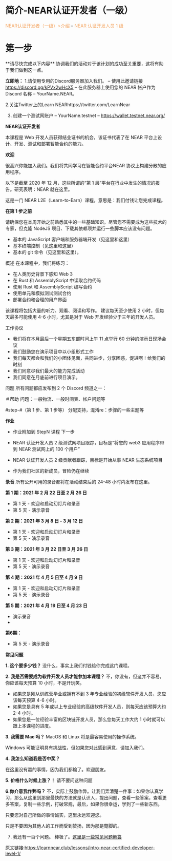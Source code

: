  <h1> 简介-NEAR认证开发者（一级）</h1>

 <font color=#F4A460 >NEAR认证开发者（一级）>介绍</font> – <font color=#F4A460 >NEAR 认证开发人员 1 级</font>

 <h1> 第一步</h1>
**请尽快完成以下内容** 协调我们的活动对于该计划的成功至关重要，这将有助于我们做到这一点。

**立即地：**
1.请使用专用的Discord服务器加入我们。
– 使用此邀请链接 https://discord.gg/kPVx2wHcX5
– 在此服务器上使用您的 NEAR 帐户作为 Discord 名称 – YourName.NEAR。

2.关注Twitter上的Learn NEARhttps://twitter.com/LearnNear

3. 创建一个测试网账户 – YourName.testnet – https://wallet.testnet.near.org/

**NEAR认证开发者**

本课程是 Web 开发人员获得结业证书的机会，该证书代表了在 NEAR 平台上设计、开发、测试和部署智能合约的能力。

**欢迎**

很高兴你能加入我们。我们将共同学习在智能合约平台NEAR 协议上构建分散的应用程序。

以下是截至 2020 年 12 月，这些所谓的“第 1 层”平台在行业中发生的情况的报告。研究表明：NEAR 就在这里。

这是一门 NEAR L2E（Learn-to-Earn）课程，意思是：我们付钱让您完成课程。

**在第 1 步之前**

请确保您在本周开始之前熟悉其中的一些基础知识。尽管您不需要成为这些技术的专家，但克隆 NodeJS 项目、下载其依赖项并运行一些脚本应该没有问题。

* 基本的 JavaScript 客户端和服务器端开发（见这里和这里）
* 基本终端控制（见这里和这里）
* 基本的 git 命令（见这里和这里）。


概述
在本课程中，我们将练习：

* 在人类历史背景下感知 Web 3
* 在 Rust 和 AssemblyScript 中读取合约代码
* 使用 Rust 和 AssemblyScript 编写合约
* 使用单元和模拟测试测试合约
* 部署合约和合理的用户界面

该课程将包括大量的听力、观看、阅读和写作。
建议每天至少使用 2 小时，但每天最多可能使用 4-6 小时，尤其是对于 Web 开发经验少于三年的开发人员。

工作协议

* 我们将在本月最后一个星期五东部时间上午 11 点举行 60 分钟的演示日现场会议
* 我们鼓励您在演示项目中以小组形式工作
* 我们每天都会和我们的小团体见面，共同进步，分享困惑，促进啊！给我们的时刻
* 我们同意尽我们最大的能力完成活动
* 我们同意在月底前进行项目演示。

问题
所有问题都应发布到 2 个 Discord 频道之一：

＃帮助
问题：一般物流、一般时间表、帐户问题等

#step-#（第 1 步、第 1 步等）
分配支持，混淆re：步骤的一些主题等

**作业**

* 作业附加到 StepN 课程
下一步

* NEAR 认证开发人员 2 级测试网项目跟踪，目标是“将您的 web3 应用程序带到 NEAR 测试网上的 100 个用户”
* NEAR 认证开发人员 2 级贡献者跟踪，目标是开始从事 NEAR 生态系统项目
* 作为我们社区的新成员，冒险仍在继续


**录音**
所有公开可用的录音都将在活动结束后的 24-48 小时内发布在这里。

**第 1 期：2021 年 2 月 22 日至 2 月 26 日**

* 第 1 天 - 欢迎和启动幻灯片和录音
* 第 5 天 - 演示录音

**第 2 期：2021 年 3 月 8 日 - 3 月 12 日**

* 第 1 天 - 欢迎和启动幻灯片和录音
* 第 5 天 - 演示录音

**第 3 期：2021 年 3 月 22 日至 3 月 26 日**

* 第 1 天 - 欢迎和启动幻灯片和录音
* 第 5 天 - 演示录音

**第 4 期：2021 年 4 月 5 日至 4 月 9 日**

* 第 1 天 - 欢迎和启动幻灯片和录音
* 第 5 天 - 演示录音

**第 5 期：2021 年 4 月 19 日至 4 月 23 日**

* 演示录音
* 
**第6期：**

* 第 5 天 - 演示录音


**常见问题**

**1. 这个要多少钱？**
没什么，事实上我们付钱给你完成这门课程。

**2. 我是否需要成为软件开发人员才能参加本课程？**
不，你没有，但这并不容易，你应该每天预算 10 小时，不是开玩笑。

* 如果您是刚从训练营毕业或拥有不到 3 年专业经验的初级软件开发人员，您应该每天预算 4-6 小时。
* 如果您是具有 5 年或以上专业经验的高级软件开发人员，则每天应该预算大约 2-4 小时。
* 如果您是一位经验丰富的区块链开发人员，那么您每天工作大约 1 小时就可以跟上本课程的进度。

**3. 我需要 Mac 吗？**
MacOS 和 Linux 将是最容易使用的操作系统。

Windows 可能证明具有挑战性，但如果您对此感到满意，请加入我们。

**4. 我怎么知道我是否中奖？**

在这里没有赢的事情，因为我们都输了。欢迎朋友。

**5. 价格什么时候上涨？！**
请不要问这种问题

**6.你介意我作弊吗？**
不，实际上鼓励作弊。让我们弄清楚一件事：如果你认真学习，那么从这里到那里最快的方法就是认识人，提出问题，查看一些答案，查看更多答案，复制一些示例，打破常规，最后，如果你很幸运，学到了一些新东西。

只要您对自己所做的事情诚实，这里永远欢迎您。

只是不要因为其他人的工作而受到赞扬，因为那是蹩脚的。

7. 我还有一百个问题。
棒极了。[这里是一些常见问题解答](https://learnnear.club/ncd-frequently-asked-questions/)










原文链接:https://learnnear.club/lessons/intro-near-certified-developer-level-1/
